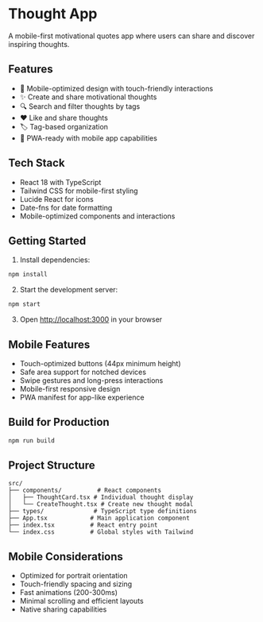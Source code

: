 # Thought App

A mobile-first motivational quotes app where users can share and discover inspiring thoughts.

## Features

- 📱 Mobile-optimized design with touch-friendly interactions
- ✨ Create and share motivational thoughts
- 🔍 Search and filter thoughts by tags
- ❤️ Like and share thoughts
- 🏷️ Tag-based organization
- 📱 PWA-ready with mobile app capabilities

## Tech Stack

- React 18 with TypeScript
- Tailwind CSS for mobile-first styling
- Lucide React for icons
- Date-fns for date formatting
- Mobile-optimized components and interactions

## Getting Started

1. Install dependencies:
```bash
npm install
```

2. Start the development server:
```bash
npm start
```

3. Open [http://localhost:3000](http://localhost:3000) in your browser

## Mobile Features

- Touch-optimized buttons (44px minimum height)
- Safe area support for notched devices
- Swipe gestures and long-press interactions
- Mobile-first responsive design
- PWA manifest for app-like experience

## Build for Production

```bash
npm run build
```

## Project Structure

```
src/
├── components/          # React components
│   ├── ThoughtCard.tsx # Individual thought display
│   └── CreateThought.tsx # Create new thought modal
├── types/              # TypeScript type definitions
├── App.tsx            # Main application component
├── index.tsx          # React entry point
└── index.css          # Global styles with Tailwind
```

## Mobile Considerations

- Optimized for portrait orientation
- Touch-friendly spacing and sizing
- Fast animations (200-300ms)
- Minimal scrolling and efficient layouts
- Native sharing capabilities

